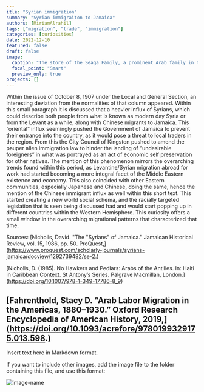 ```yaml
---
itle: "Syrian immigration"
summary: "Syrian immigraiton to Jamaica"
authors: [MiriamAlrahil]
tags: ["migration", "trade", "immigration"]
categories: [curiosities]
date: 2022-12-10
featured: false
draft: false
image:
  caption: "The store of the Seaga Family, a prominent Arab family in the history of Jamaica, circa early 1900s"
  focal_point: "Smart"
  preview_only: true
projects: []
---
```

Within the issue of October 8, 1907 under the Local and General Section, an interesting deviation from the normalities of that column appeared. Within this small paragraph it is discussed that a heavier influx of Syrians, which could describe both people from what is known as modern day Syria or from the Levant as a while, along with Chinese migrants to Jamaica. This “oriental” influx seemingly pushed the Government of Jamaica to prevent their entrance into the country, as it would pose a threat to local traders in the region. From this the City Council of Kingston pushed to amend the pauper alien immigration law to hinder the landing of “undesirable foreigners” in what was portrayed as an act of economic self preservation for other natives. The mention of this phenomenon mirrors the overarching trends found within this period, as Levantine/Syrian migration abroad for work had started becoming a more integral facet of the Middle Eastern existence and economy. This also coincided with other Eastern communities, especially Japanese and Chinese, doing the same, hence the mention of the Chinese immigrant influx as well within this short text. This started creating a new world social schema, and the racially targeted legislation that is seen being discussed had and would start popping up in different countries within the Western Hemisphere. This curiosity offers a small window in the overarching migrational patterns that characterized that time.

Sources:
[Nicholls, David. "The "Syrians" of Jamaica." Jamaican Historical Review, vol. 15, 1986, pp. 50. ProQuest,] (https://www.proquest.com/scholarly-journals/syrians-jamaica/docview/1292739482/se-2.)

[Nicholls, D. (1985). No Hawkers and Pedlars: Arabs of the Antilles. In: Haiti in Caribbean Context. St Antony’s Series. Palgrave Macmillan, London.] (https://doi.org/10.1007/978-1-349-17786-8_9)

[Fahrenthold, Stacy D. “Arab Labor Migration in the Americas, 1880–1930.” Oxford Research Encyclopedia of American History, 2019,] (https://doi.org/10.1093/acrefore/9780199329175.013.598.)
---
Insert text here in Markdown format.

If you want to include other images, add the image file to the folder containing this file, and use this format:

![image-name](image-filename.png "Caption")
